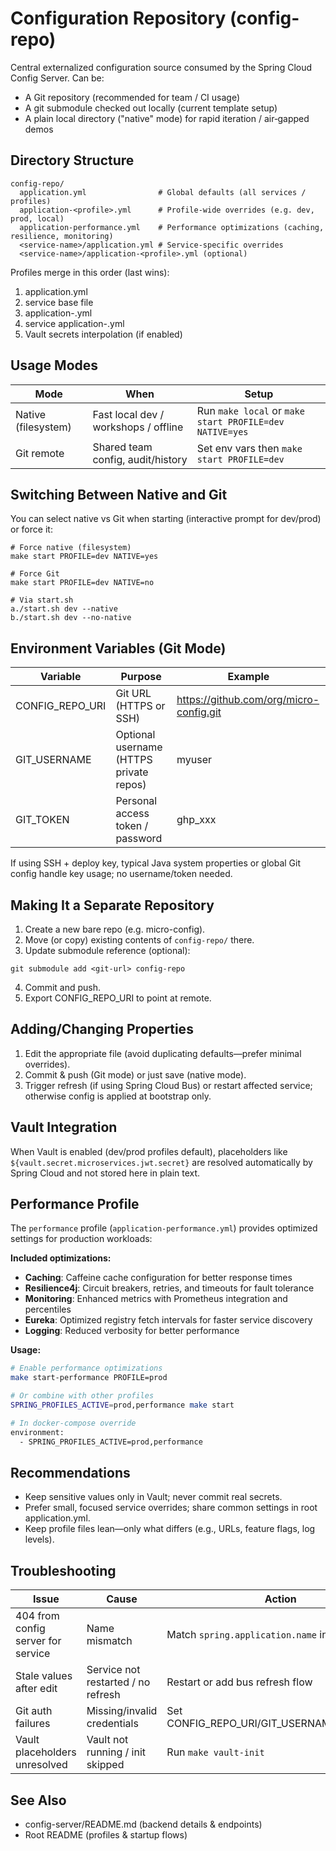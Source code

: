 # Configuration Repository (config-repo)

Central externalized configuration source consumed by the Spring Cloud Config Server.
Can be:
- A Git repository (recommended for team / CI usage)
- A git submodule checked out locally (current template setup)
- A plain local directory ("native" mode) for rapid iteration / air‑gapped demos

## Directory Structure
```
config-repo/
  application.yml                # Global defaults (all services / profiles)
  application-<profile>.yml      # Profile-wide overrides (e.g. dev, prod, local)
  application-performance.yml    # Performance optimizations (caching, resilience, monitoring)
  <service-name>/application.yml # Service-specific overrides
  <service-name>/application-<profile>.yml (optional)
```
Profiles merge in this order (last wins):
1. application.yml
2. service base file
3. application-<profile>.yml
4. service application-<profile>.yml
5. Vault secrets interpolation (if enabled)

## Usage Modes
| Mode | When | Setup |
|------|------|-------|
| Native (filesystem) | Fast local dev / workshops / offline | Run `make local` or `make start PROFILE=dev NATIVE=yes` |
| Git remote | Shared team config, audit/history | Set env vars then `make start PROFILE=dev` |

## Switching Between Native and Git
You can select native vs Git when starting (interactive prompt for dev/prod) or force it:
```
# Force native (filesystem)
make start PROFILE=dev NATIVE=yes

# Force Git
make start PROFILE=dev NATIVE=no

# Via start.sh
a./start.sh dev --native
b./start.sh dev --no-native
```

## Environment Variables (Git Mode)
| Variable | Purpose | Example |
|----------|---------|---------|
| CONFIG_REPO_URI | Git URL (HTTPS or SSH) | https://github.com/org/micro-config.git |
| GIT_USERNAME | Optional username (HTTPS private repos) | myuser |
| GIT_TOKEN | Personal access token / password | ghp_xxx |

If using SSH + deploy key, typical Java system properties or global Git config handle key usage; no username/token needed.

## Making It a Separate Repository
1. Create a new bare repo (e.g. micro-config).
2. Move (or copy) existing contents of `config-repo/` there.
3. Update submodule reference (optional):
```
git submodule add <git-url> config-repo
```
4. Commit and push.
5. Export CONFIG_REPO_URI to point at remote.

## Adding/Changing Properties
1. Edit the appropriate file (avoid duplicating defaults—prefer minimal overrides).
2. Commit & push (Git mode) or just save (native mode).
3. Trigger refresh (if using Spring Cloud Bus) or restart affected service; otherwise config is applied at bootstrap only.

## Vault Integration
When Vault is enabled (dev/prod profiles default), placeholders like `${vault.secret.microservices.jwt.secret}` are resolved automatically by Spring Cloud and not stored here in plain text.

## Performance Profile
The `performance` profile (`application-performance.yml`) provides optimized settings for production workloads:

**Included optimizations:**
- **Caching**: Caffeine cache configuration for better response times
- **Resilience4j**: Circuit breakers, retries, and timeouts for fault tolerance  
- **Monitoring**: Enhanced metrics with Prometheus integration and percentiles
- **Eureka**: Optimized registry fetch intervals for faster service discovery
- **Logging**: Reduced verbosity for better performance

**Usage:**
```bash
# Enable performance optimizations
make start-performance PROFILE=prod

# Or combine with other profiles
SPRING_PROFILES_ACTIVE=prod,performance make start

# In docker-compose override
environment:
  - SPRING_PROFILES_ACTIVE=prod,performance
```

## Recommendations
- Keep sensitive values only in Vault; never commit real secrets.
- Prefer small, focused service overrides; share common settings in root application.yml.
- Keep profile files lean—only what differs (e.g., URLs, feature flags, log levels).

## Troubleshooting
| Issue | Cause | Action |
|-------|-------|--------|
| 404 from config server for service | Name mismatch | Match `spring.application.name` in service |
| Stale values after edit | Service not restarted / no refresh | Restart or add bus refresh flow |
| Git auth failures | Missing/invalid credentials | Set CONFIG_REPO_URI/GIT_USERNAME/GIT_TOKEN |
| Vault placeholders unresolved | Vault not running / init skipped | Run `make vault-init` |

## See Also
- config-server/README.md (backend details & endpoints)
- Root README (profiles & startup flows)

